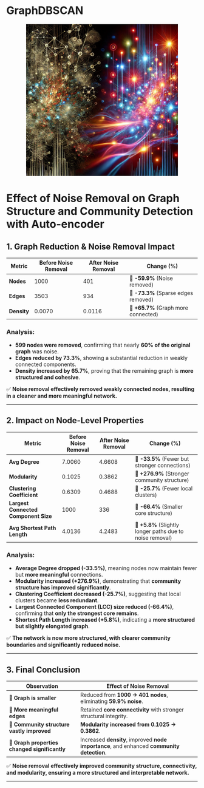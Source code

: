 # GraphDBSCAN

<p align="center">
  <img src="GraphDBScan.png" alt="GraphDBScan" width="400" height="400">
</p>


# **Effect of Noise Removal on Graph Structure and Community Detection with Auto-encoder**

## **1. Graph Reduction & Noise Removal Impact**

| **Metric** | **Before Noise Removal** | **After Noise Removal** | **Change (%)** |
|------------|---------------------|------------------|------------------|
| **Nodes** | 1000 | 401 | 🔻 **-59.9%** (Noise removed) |
| **Edges** | 3503 | 934 | 🔻 **-73.3%** (Sparse edges removed) |
| **Density** | 0.0070 | 0.0116 | 🔺 **+65.7%** (Graph more connected) |

### **Analysis:**
- **599 nodes were removed**, confirming that nearly **60% of the original graph** was noise.
- **Edges reduced by 73.3%**, showing a substantial reduction in weakly connected components.
- **Density increased by 65.7%**, proving that the remaining graph is **more structured and cohesive**.

✅ **Noise removal effectively removed weakly connected nodes, resulting in a cleaner and more meaningful network.**

---

## **2. Impact on Node-Level Properties**

| **Metric** | **Before Noise Removal** | **After Noise Removal** | **Change (%)** |
|------------|---------------------|------------------|------------------|
| **Avg Degree** | 7.0060 | 4.6608 | 🔻 **-33.5%** (Fewer but stronger connections) |
| **Modularity** | 0.1025 | 0.3862 | 🔺 **+276.9%** (Stronger community structure) |
| **Clustering Coefficient** | 0.6309 | 0.4688 | 🔻 **-25.7%** (Fewer local clusters) |
| **Largest Connected Component Size** | 1000 | 336 | 🔻 **-66.4%** (Smaller core structure) |
| **Avg Shortest Path Length** | 4.0136 | 4.2483 | 🔺 **+5.8%** (Slightly longer paths due to noise removal) |

### **Analysis:**
- **Average Degree dropped (-33.5%)**, meaning nodes now maintain fewer but **more meaningful** connections.
- **Modularity increased (+276.9%)**, demonstrating that **community structure has improved significantly**.
- **Clustering Coefficient decreased (-25.7%)**, suggesting that local clusters became **less redundant**.
- **Largest Connected Component (LCC) size reduced (-66.4%)**, confirming that **only the strongest core remains**.
- **Shortest Path Length increased (+5.8%)**, indicating a **more structured but slightly elongated graph**.

✅ **The network is now more structured, with clearer community boundaries and significantly reduced noise.**

---

## **3. Final Conclusion**

| **Observation** | **Effect of Noise Removal** |
|-----------------|---------------------------|
| 🔹 **Graph is smaller** | Reduced from **1000 → 401 nodes**, eliminating **59.9% noise**. |
| 🔹 **More meaningful edges** | Retained **core connectivity** with stronger structural integrity. |
| 🔹 **Community structure vastly improved** | **Modularity increased from 0.1025 → 0.3862**. |
| 🔹 **Graph properties changed significantly** | Increased **density**, improved **node importance**, and enhanced **community detection**. |

✅ **Noise removal effectively improved community structure, connectivity, and modularity, ensuring a more structured and interpretable network.**

---
